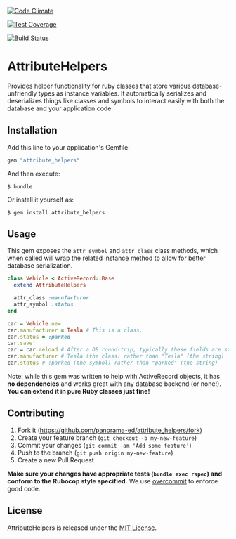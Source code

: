 [![Code Climate](https://codeclimate.com/github/panorama-ed/attribute_helpers/badges/gpa.svg)](https://codeclimate.com/github/panorama-ed/attribute_helpers)

[![Test Coverage](https://codeclimate.com/github/panorama-ed/attribute_helpers/badges/coverage.svg)](https://codeclimate.com/github/panorama-ed/attribute_helpers)

[![Build Status](https://travis-ci.org/panorama-ed/attribute_helpers.svg)](https://travis-ci.org/panorama-ed/attribute_helpers)

# AttributeHelpers

Provides helper functionality for ruby classes that store various
database-unfriendly types as instance variables. It automatically serializes and
deserializes things like classes and symbols to interact easily with both the
database and your application code.

## Installation

Add this line to your application's Gemfile:

```ruby
gem "attribute_helpers"
```

And then execute:

    $ bundle

Or install it yourself as:

    $ gem install attribute_helpers

## Usage

This gem exposes the `attr_symbol` and `attr_class` class methods, which when
called will wrap the related instance method to allow for better database
serialization.

```ruby
class Vehicle < ActiveRecord::Base
  extend AttributeHelpers

  attr_class :manufacturer
  attr_symbol :status
end

car = Vehicle.new
car.manufacturer = Tesla # This is a class.
car.status = :parked
car.save!
car = car.reload # After a DB round-trip, typically these fields are strings.
car.manufacturer # Tesla (the class) rather than "Tesla" (the string)
car.status # :parked (the symbol) rather than "parked" (the string)

```

Note: while this gem was written to help with ActiveRecord
objects, it has **no dependencies** and works great with any database
backend (or none!). **You can extend it in pure Ruby classes just fine!**

## Contributing

1. Fork it (https://github.com/panorama-ed/attribute_helpers/fork)
2. Create your feature branch (`git checkout -b my-new-feature`)
3. Commit your changes (`git commit -am 'Add some feature'`)
4. Push to the branch (`git push origin my-new-feature`)
5. Create a new Pull Request

**Make sure your changes have appropriate tests (`bundle exec rspec`)
and conform to the Rubocop style specified.** We use
[overcommit](https://github.com/causes/overcommit) to enforce good code.

## License

AttributeHelpers is released under the
[MIT License](https://github.com/panorama-ed/attribute_helpers/blob/master/LICENSE.txt).
